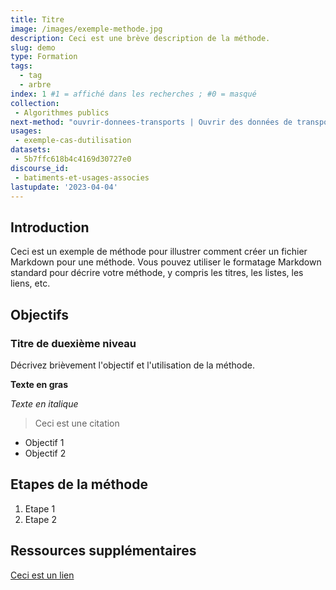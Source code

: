 ```yaml
---
title: Titre
image: /images/exemple-methode.jpg
description: Ceci est une brève description de la méthode.
slug: demo
type: Formation
tags:
  - tag
  - arbre
index: 1 #1 = affiché dans les recherches ; #0 = masqué
collection:
 - Algorithmes publics
next-method: "ouvrir-donnees-transports | Ouvrir des données de transports" #Insérer le nom du fichier exact, puis le titre que vous souhaitez afficher
usages:
 - exemple-cas-dutilisation
datasets:
 - 5b7ffc618b4c4169d30727e0
discourse_id: 
 - batiments-et-usages-associes
lastupdate: '2023-04-04'
---
```


## Introduction

Ceci est un exemple de méthode pour illustrer comment créer un fichier Markdown pour une méthode. Vous pouvez utiliser le formatage Markdown standard pour décrire votre méthode, y compris les titres, les listes, les liens, etc.

## Objectifs

### Titre de duexième niveau

Décrivez brièvement l'objectif et l'utilisation de la méthode.

**Texte en gras**

*Texte en italique*

> Ceci est une citation

- Objectif 1
- Objectif 2

## Etapes de la méthode

1. Etape 1
2. Etape 2

## Ressources supplémentaires

[Ceci est un lien](https://example.com)
